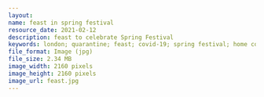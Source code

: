 ```yaml
---
layout: 
name: feast in spring festival
resource_date: 2021-02-12
description: feast to celebrate Spring Festival
keywords: london; quarantine; feast; covid-19; spring festival; home cooking
file_format: Image (jpg)
file_size: 2.34 MB
image_width: 2160 pixels
image_height: 2160 pixels
image_url: feast.jpg
---
```


